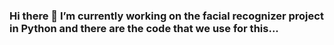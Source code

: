 ### Hi there 👋 I’m currently working on the facial recognizer project in Python and there are the code that we use for this...


